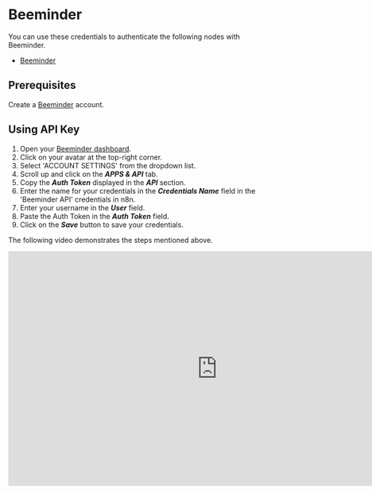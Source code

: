 # Beeminder

You can use these credentials to authenticate the following nodes with Beeminder.
- [Beeminder](/integrations/nodes/n8n-nodes-base.beeminder/)

## Prerequisites

Create a [Beeminder](https://Beeminder.io/account) account.

## Using API Key

1. Open your [Beeminder dashboard](https://beeminder.com/home).
2. Click on your avatar at the top-right corner.
3. Select 'ACCOUNT SETTINGS' from the dropdown list.
4. Scroll up and click on the ***APPS & API*** tab.
5. Copy the ***Auth Token*** displayed in the ***API*** section.
6. Enter the name for your credentials in the ***Credentials Name*** field in the 'Beeminder API' credentials in n8n.
7. Enter your username in the ***User*** field.
8. Paste the Auth Token in the ***Auth Token*** field.
9. Click on the ***Save*** button to save your credentials.

The following video demonstrates the steps mentioned above.

<div class="video-container">
    <iframe width="840" height="472.5" src="https://www.youtube.com/embed/nBrZAyBx9mA" frameborder="0" allow="accelerometer; autoplay; clipboard-write; encrypted-media; gyroscope; picture-in-picture" allowfullscreen></iframe>
</div>
